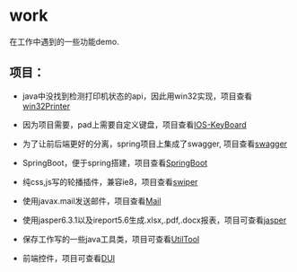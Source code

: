 # work
在工作中遇到的一些功能demo.

## 项目：
* java中没找到检测打印机状态的api，因此用win32实现，项目查看[win32Printer](https://github.com/tobealeader/work/tree/master/win32Printer)

* 因为项目需要，pad上需要自定义键盘，项目查看[IOS-KeyBoard](https://github.com/tobealeader/work/tree/master/IOS-KeyBoard)

* 为了让前后端更好的分离，spring项目上集成了swagger, 项目查看[swagger](https://github.com/tobealeader/work/tree/master/swagger)

* SpringBoot，便于spring搭建，项目查看[SpringBoot](https://github.com/tobealeader/work/tree/master/SpringBoot)

* 纯css,js写的轮播插件，兼容ie8，项目查看[swiper](https://github.com/tobealeader/work/tree/master/swiper)

* 使用javax.mail发送邮件，项目查看[Mail](https://github.com/tobealeader/work/tree/master/Mail)

* 使用jasper6.3.1以及ireport5.6生成.xlsx,.pdf,.docx报表，项目可查看[jasper](https://github.com/tobealeader/work/tree/master/jasper)

* 保存工作写的一些java工具类，项目可查看[UtilTool](https://github.com/tobealeader/work/tree/master/UtilTool)

* 前端控件，项目可查看[DUI](https://github.com/tobealeader/work/tree/master/DUI)
